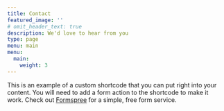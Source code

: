 ```yaml
---
title: Contact
featured_image: ''
# omit_header_text: true
description: We'd love to hear from you
type: page
menu: main
menu:
  main:
    weight: 3
---
```



This is an example of a custom shortcode that you can put right into your content. You will need to add a form action to the shortcode to make it work. Check out [Formspree](https://formspree.io/) for a simple, free form service. 

